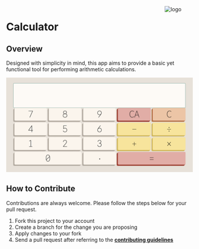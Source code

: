 <img  align="right" width="15%" src="https://raw.githubusercontent.com/ycaglar/.github/master/badge.png" alt="logo">

<h1 style="border-bottom:none"> Calculator</h1>

## Overview

Designed with simplicity in mind, this app aims to provide a basic yet functional tool for performing arithmetic calculations.

![Screenshot](./calculator.png)

## How to Contribute

Contributions are always welcome. Please follow the steps below for your pull request.

1. Fork this project to your account
2. Create a branch for the change you are proposing
3. Apply changes to your fork
4. Send a pull request after referring to the **[contributing guidelines](https://github.com/ycaglar/.github/blob/master/CONTRIBUTING.md)**
